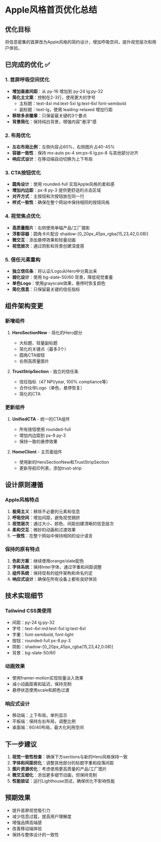 # Apple风格首页优化总结

## 优化目标
将信息密集的首屏改为Apple风格的简约设计，增加呼吸空间，提升视觉层次和用户体验。

## 已完成的优化 ✅

### 1. 首屏呼吸空间优化
- **增加垂直间距**：从 py-16 增加到 py-24 lg:py-32
- **简化主文案**：控制在2-3行，使用更大的字号
  - 主标题：text-4xl md:text-5xl lg:text-6xl font-semibold
  - 副标题：text-lg，使用 leading-relaxed 增加行距
- **移除多余徽章**：只保留最关键的3个要点
- **背景简化**：保持纯白背景，增强内容"悬浮"感

### 2. 布局优化
- **左右布局比例**：左侧内容占60%，右侧图片占40-45%
- **容器一致性**：保持 mx-auto px-4 sm:px-6 lg:px-8 与其他部分对齐
- **响应式设计**：在移动端自动切换为上下布局

### 3. CTA按钮优化
- **圆角设计**：使用 rounded-full 实现Apple风格的柔和感
- **增加内边距**：px-8 py-3 提供更舒适的点击区域
- **对齐方式**：主按钮和次按钮放在同一行
- **样式一致性**：确保在整个网站中保持相同的按钮风格

### 4. 视觉焦点优化
- **高质量图片**：右侧使用单幅产品/工厂摄影
- **浮影容器**：圆角卡片配合 shadow-[0_20px_45px_rgba(15,23,42,0.08)]
- **微交互**：添加悬停效果和轻量动画
- **视觉层次**：通过阴影和背景创建深度感

### 5. 信任元素重构
- **独立信任条**：将认证/Logo从Hero中分离出来
- **弱化设计**：使用 bg-slate-50/60 背景，降低视觉重量
- **单色Logo**：使用grayscale效果，悬停时恢复颜色
- **简化信息**：只保留最关键的信任指标

## 组件架构变更

### 新增组件
1. **HeroSectionNew** - 简化的Hero部分
   - 大标题、轻量副标题
   - 简化的关键点（最多3个）
   - 圆角CTA按钮
   - 右侧高质量图片

2. **TrustStripSection** - 独立的信任条
   - 信任指标（47 NPI/year, 100% compliance等）
   - 合作伙伴Logo（单色，悬停恢复）
   - 简化的CTA

### 更新组件
1. **UnifiedCTA** - 统一的CTA组件
   - 所有按钮使用 rounded-full
   - 增加内边距到 px-8 py-3
   - 保持一致的悬停效果

2. **HomeClient** - 主页面组件
   - 使用新的HeroSectionNew和TrustStripSection
   - 更新导航ID列表，添加trust-strip

## 设计原则遵循

### Apple风格特点
1. **极简主义**：移除不必要的元素和信息
2. **呼吸空间**：增加间距，避免视觉拥挤
3. **视觉层次**：通过大小、颜色、间距创建清晰的信息层次
4. **柔和交互**：微妙的动画和过渡效果
5. **一致性**：在整个网站中保持相同的设计语言

### 保持的原有特点
1. **色彩方案**：继续使用orange/slate配色
2. **字体系统**：保持Inter字体，通过字重和间距调整
3. **组件系统**：保持现有的组件架构和命名约定
4. **响应式设计**：确保在所有设备上都有良好体验

## 技术实现细节

### Tailwind CSS类使用
- 间距：py-24 lg:py-32
- 字号：text-4xl md:text-5xl lg:text-6xl
- 字重：font-semibold, font-light
- 按钮：rounded-full px-8 py-3
- 阴影：shadow-[0_20px_45px_rgba(15,23,42,0.08)]
- 背景：bg-slate-50/60

### 动画效果
- 使用framer-motion实现轻量淡入效果
- 减小动画距离和延迟，保持克制
- 悬停状态使用scale和颜色过渡

### 响应式设计
- 移动端：上下布局，单列显示
- 平板端：保持左右布局，调整比例
- 桌面端：60/40布局，最大化利用空间

## 下一步建议

1. **视觉一致性检查**：确保下方sections与新的Hero风格保持一致
2. **字体和间距优化**：调整其他部分的标题字重和段落间距
3. **图片资源优化**：考虑使用更高质量的产品/工厂图片
4. **微交互细化**：添加更多细节动画，但保持克制
5. **性能验证**：运行Lighthouse测试，确保优化不影响性能

## 预期效果

- 提升首屏视觉吸引力
- 减少信息过载，提高用户理解度
- 增强品牌高端感
- 改善移动端体验
- 保持与整体设计的一致性
